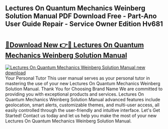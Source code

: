 ## Lectures On Quantum Mechanics Weinberg Solution Manual PDF Download Free - Part-Ano User Guide Repair - Service Owner Edition Hv681

# <h2><a href="http://bc5895.oget.top/?id=Lectures+On+Quantum+Mechanics+Weinberg+Solution+Manual">🔗Download New 👉🔴 Lectures On Quantum Mechanics Weinberg Solution Manual</a></h2>

[![Lectures On Quantum Mechanics Weinberg Solution Manual new download](https://i.imgur.com/5g1atiW.png)](http://bc5895.oget.top/?id=Lectures+On+Quantum+Mechanics+Weinberg+Solution+Manual)
Your Personal Tutor This user manual serves as your personal tutor in mastering the use of your new Lectures On Quantum Mechanics Weinberg Solution Manual. Thank You for Choosing Brand Name We are committed to providing you with exceptional products and services. Lectures On Quantum Mechanics Weinberg Solution Manual advanced features include geolocation, smart alerts, customizable themes, and multi-user access, all easily controlled through the user-friendly and intuitive interface. Let's Get Started! Contact us today and let us help you make the most of your new Lectures On Quantum Mechanics Weinberg Solution Manual.
